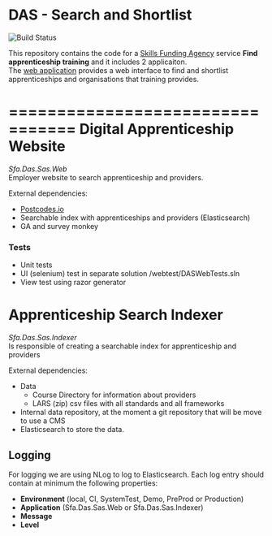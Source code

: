 # DAS - Search and Shortlist

<img alt="Build Status" src="https://sfa-gov-uk.visualstudio.com/DefaultCollection/_apis/public/build/definitions/c39e0c0b-7aff-4606-b160-3566f3bbce23/12/badge" />

This repository contains the code for a [Skills Funding Agency](https://www.gov.uk/government/organisations/skills-funding-agency) service **Find apprenticeship training** and it includes 2 applicaiton.   
The [web application](https://www.findapprenticeship.service.gov.uk) provides a web interface to find and shortlist apprenticeships and organisations that training provides.


=================================
Digital Apprenticeship Website
=================================
*Sfa.Das.Sas.Web*  
Employer website to search apprenticeship and providers.

External dependencies: 
- [Postcodes.io](http://postcodes.io)
- Searchable index with apprenticeships and providers (Elasticsearch)
- GA and survey monkey 

### Tests
- Unit tests
- UI (selenium) test in separate solution /webtest/DASWebTests.sln
- View test using razor generator

  
Apprenticeship Search Indexer 
=================================
*Sfa.Das.Sas.Indexer*  
Is responsible of creating a searchable index for apprenticeship and providers 

External dependencies: 
- Data
  - Course Directory for information about providers 
  - LARS (zip) csv files with all standards and all frameworks
- Internal data repository, at the moment a git repository that will be move to use a CMS 
- Elasticsearch to store the data.

## Logging

For logging we are using NLog to log to Elasticsearch. Each log entry should contain at minimum the following properties: 
- **Environment** (local, CI, SystemTest, Demo, PreProd or Production)
- **Application** (Sfa.Das.Sas.Web or Sfa.Das.Sas.Indexer)
- **Message**
- **Level**